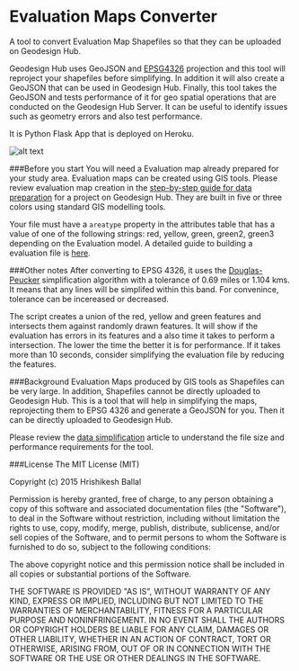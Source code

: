 # Evaluation Maps Converter

A tool to convert Evaluation Map Shapefiles so that they can be uploaded on Geodesign Hub.

Geodesign Hub uses GeoJSON and [EPSG4326](http://espg.io/4326) projection and this tool will reproject your shapefiles before simplifying. In addition it will also create a GeoJSON that can be used in Geodesign Hub. Finally, this tool takes the GeoJSON and tests performance of it for geo spatial operations that are conducted on the Geodesign Hub Server. It can be useful to identify issues such as geometry errors and also test performance. 

It is Python Flask App that is deployed on Heroku.

![alt text][logo]

[logo]: http://i.imgur.com/fFXpocE.png "Evaluation Files Converter"


###Before you start
You will need a Evaluation map already prepared for your study area. Evaluation maps can be created using GIS tools. Please review evaluation map creation in the [step-by-step guide for data preparation](http://www.geodesignsupport.com/kb/step-by-step-guide-to-setting-up-data-for-your-project/) for a project on Geodesign Hub. They are built in five or three colors using standard GIS modelling tools. 

Your file must have a ```areatype``` property in the attributes table that has a value of one of the following strings: red, yellow, green, green2, green3 depending on the Evaluation model. A detailed guide to building a evaluation file is [here](http://www.geodesignsupport.com/kb/step-by-step-guide-to-preparing-evaluation-maps/). 

 
###Other notes
After converting to EPSG 4326, it uses the [Douglas-Peucker](https://en.wikipedia.org/wiki/Ramer%E2%80%93Douglas%E2%80%93Peucker_algorithm) simplification algorithm with a tolerance of 0.69 miles or 1.104 kms. It means that any lines will be simplifed within this band. For convenince, tolerance can be incereased or decreased. 

The script creates a union of the red, yellow and green features and intersects them against randomly drawn features. It will show if the evaluation has errors in its features and a also time it takes to perform a intersection. The lower the time the better it is for performance. If it takes more than 10 seconds, consider simplifying the evaluation file by reducing the features. 


###Background
Evaluation Maps produced by GIS tools as Shapefiles can be very large. In addition, Shapefiles cannot be directly uploaded to Geodesign Hub. This is a tool that will help in simplifying the maps, reprojecting them to EPSG 4326 and generate a GeoJSON for you. Then it can be directly uploaded to Geodesign Hub.

Please review the [data simplification](http://www.geodesignsupport.com/kb/map-simplification/) article to understand the file size and performance requirements for the tool.

###License
The MIT License (MIT)

Copyright (c) 2015 Hrishikesh Ballal

Permission is hereby granted, free of charge, to any person obtaining a copy
of this software and associated documentation files (the "Software"), to deal
in the Software without restriction, including without limitation the rights
to use, copy, modify, merge, publish, distribute, sublicense, and/or sell
copies of the Software, and to permit persons to whom the Software is
furnished to do so, subject to the following conditions:

The above copyright notice and this permission notice shall be included in all
copies or substantial portions of the Software.

THE SOFTWARE IS PROVIDED "AS IS", WITHOUT WARRANTY OF ANY KIND, EXPRESS OR
IMPLIED, INCLUDING BUT NOT LIMITED TO THE WARRANTIES OF MERCHANTABILITY,
FITNESS FOR A PARTICULAR PURPOSE AND NONINFRINGEMENT. IN NO EVENT SHALL THE
AUTHORS OR COPYRIGHT HOLDERS BE LIABLE FOR ANY CLAIM, DAMAGES OR OTHER
LIABILITY, WHETHER IN AN ACTION OF CONTRACT, TORT OR OTHERWISE, ARISING FROM,
OUT OF OR IN CONNECTION WITH THE SOFTWARE OR THE USE OR OTHER DEALINGS IN THE
SOFTWARE.
